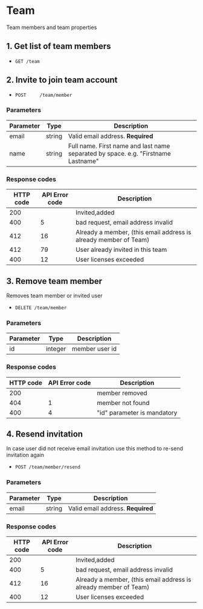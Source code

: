 # Team

Team members and team properties

## 1. Get list of team members

* `GET /team`

## 2. Invite to join team account

* `POST 	/team/member` 

### Parameters

Parameter | Type | Description
------------ | ------------- | ------------
email | string | Valid email address. **Required**
name | string | Full name. First name and last name separated by space. e.g. "Firstname Lastname"

### Response codes

HTTP code | API Error code | Description
------------ | ------------- | ------------
200 |  | Invited,added
400 | 5 | bad request, email address invalid
412 | 16 | Already a member, (this email address is already member of Team)
412 | 79 | User already invited in this team
400 | 12 | User licenses exceeded


## 3. Remove team member

Removes team member or invited user

* `DELETE /team/member`

### Parameters

Parameter | Type | Description
------------ | ------------- | ------------
id | integer | member user id

### Response codes

HTTP code | API Error code | Description
------------ | ------------- | ------------
200 |  | member removed
404 | 1 | member not found
400 | 4 | "id" parameter is mandatory

## 4. Resend invitation

In case user did not receive email invitation use this method to re-send invitation again

* `POST /team/member/resend`

### Parameters

Parameter | Type | Description
------------ | ------------- | ------------
email | string | Valid email address. **Required**

### Response codes

HTTP code | API Error code | Description
------------ | ------------- | ------------
200 |  | Invited,added
400 | 5 | bad request, email address invalid
412 | 16 | Already a member, (this email address is already member of Team)
400 | 12 | User licenses exceeded
